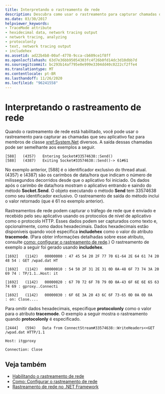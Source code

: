 ```yaml
---
title: Interpretando o rastreamento de rede
description: Descubra como usar o rastreamento para capturar chamadas que seu aplicativo faz para vários membros da classe System.Net no .NET Framework.
ms.date: 03/30/2017
helpviewer_keywords:
- TraceMode attribute
- hexidecimal data, network tracing output
- network tracing, analyzing
- protocolonly
- text, network tracing output
- includehex
ms.assetid: ad22b4b8-00af-4778-9cca-cb609ce1f8ff
ms.openlocfilehash: 63d7e36bb95054303fc4f26b0fd14dc3d10dbb7d
ms.sourcegitcommit: bc293b14af795e0e999e3304dd40c0222cf2ffe4
ms.translationtype: MT
ms.contentlocale: pt-BR
ms.lasthandoff: 11/26/2020
ms.locfileid: "96241558"
---
```

# <a name="interpreting-network-tracing"></a>Interpretando o rastreamento de rede

Quando o rastreamento de rede está habilitado, você pode usar o rastreamento para capturar as chamadas que seu aplicativo faz para membros de classe <xref:System.Net> diversos. A saída dessas chamadas pode ser semelhante aos exemplos a seguir.  
  
```output
[588]   (4357)   Entering Socket#33574638::Send()  
[588]   (4387)   Exiting Socket#33574638::Send()-> 61#61
```  
  
 No exemplo anterior, [588] é o identificador exclusivo do thread atual. (4357) e (4387) são os carimbos de data/hora que indicam o número de milissegundos decorridos desde que o aplicativo foi iniciado. Os dados após o carimbo de data/hora mostram o aplicativo entrando e saindo do método **Socket.Send**. O objeto executando o método **Send** tem 33574638 como seu identificador exclusivo. O rastreamento de saída do método inclui o valor retornado (que é 61 no exemplo anterior).  
  
 Rastreamentos de rede podem capturar o tráfego de rede que é enviado e recebido pelo seu aplicativo usando os protocolos de nível de aplicativo como o protocolo HTTP. Esses dados podem ser capturados como texto e, opcionalmente, como dados hexadecimais. Dados hexadecimais estão disponíveis quando você especifica **includehex** como o valor do atributo **tracemode**. (Para obter informações detalhadas sobre esse atributo, consulte [como: configurar o rastreamento de rede](how-to-configure-network-tracing.md).) O rastreamento de exemplo a seguir foi gerado usando **includehex**.  
  
 `[1692]   (1142)   00000000 : 47 45 54 20 2F 77 70 61-64 2E 64 61 74 20 48 54 : GET /wpad.dat HT`  
  
 `[1692]   (1142)   00000010 : 54 50 2F 31 2E 31 0D 0A-48 6F 73 74 3A 20 69 74 : TP/1.1..Host: it`  
  
 `[1692]   (1142)   00000020 : 67 70 72 6F 78 79 0D 0A-43 6F 6E 6E 65 63 74 69 : gproxy..Connecti`  
  
 `[1692]   (1142)   00000030 : 6F 6E 3A 20 43 6C 6F 73-65 0D 0A 0D 0A     : on: Close....`  
  
 Para omitir dados hexadecimais, especifique **protocolonly** como o valor para o atributo **tracemode**. O exemplo a seguir mostra o rastreamento quando **protocolonly** é especificado.  
  
 `[2444]   (594)   Data from ConnectStream#33574638::WriteHeaders<<GET /wpad.dat HTTP/1.1`  
  
 `Host: itgproxy`  
  
 `Connection: Close`  
  
## <a name="see-also"></a>Veja também

- [Habilitando o rastreamento de rede](enabling-network-tracing.md)
- [Como: Configurar o rastreamento de rede](how-to-configure-network-tracing.md)
- [Rastreamento de rede no .NET Framework](network-tracing.md)
